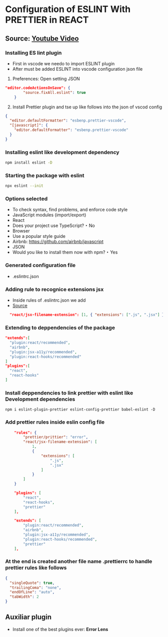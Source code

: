 # Configuration of ESLINT With PRETTIER in REACT
## Source: [Youtube Video](https://youtu.be/1tYJqTDkvUQ)
### Installing ES lint plugin
- First in vscode we needo to import ESLINT plugin
- After must be added ESLINT into vscode configuration json file
1. Preferences: Open setting JSON
```json
"editor.codeActionsOnSave": {
        "source.fixAll.eslint": true
    }
```
2. Install Prettier plugin and tse up like follows into the json of vscod config
```json
{
  "editor.defaultFormatter": "esbenp.prettier-vscode",
  "[javascript]": {
    "editor.defaultFormatter": "esbenp.prettier-vscode"
  }
}
```
### Installing eslint like development dependency
```bash
npm install eslint -D
```
### Starting the package with eslint
```bash
npx eslint --init
```
### Options selected
  - To check syntax, find problems, and enforce code style
  - JavaScript modules (import/export)
  - React
  - Does your project use TypeScript? ‣ No
  - Browser
  - Use a popular style guide
  - Airbnb: https://github.com/airbnb/javascript
  - JSON
  - Would you like to install them now with npm? ‣ Yes

### Generated configuration file
- .eslintrc.json

### Adding rule to recognice extensions jsx 
- Inside rules of .eslintrc.json we add
- [Source](https://github.com/yannickcr/eslint-plugin-react/blob/master/docs/rules/jsx-filename-extension.md)
```json
  "react/jsx-filename-extension": [1, { "extensions": [".js", ".jsx"] }]
```
### Extending to deppendencies of the package
```json
"extends":[
  "plugin:react/recommended",
  "airbnb",
  "plugin:jsx-a11y/recommended",
  "plugin:react-hooks/recommended"
]
"plugins":[
  "react",
  "react-hooks"
]
```


### Install deppendencies to link prettier with eslint like Development dependencies

```shell
npm i eslint-plugin-prettier eslint-config-prettier babel-eslint -D
```
### Add prettier rules inside eslin config file

```json
    "rules": {
        "prettier/prittier": "error",
        "react/jsx-filename-extension": [
            1,
            {
                "extensions": [
                    ".js",
                    ".jsx"
                ]
            }
        ]
    }
```
```json
    "plugins": [
        "react",
        "react-hooks",
        "prettier"
    ],
```
```json
    "extends": [
        "plugin:react/recommended",
        "airbnb",
        "plugin:jsx-a11y/recommended",
        "plugin:react-hooks/recommended",
        "prettier"
    ],
```

### At the end is created another file name .prettierrc to handle prettier rules like follows

```json
{
  "singleQuote": true,
  "trailingComa": "none",
  "endOfLine": "auto",
  "tabWidth": 2
}
```

## Auxiliar plugin

- Install one of the best plugins ever: **Error Lens**